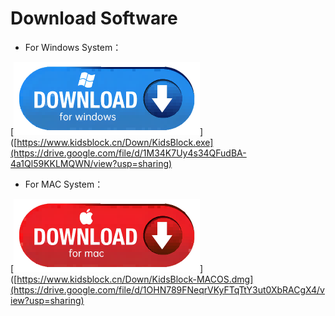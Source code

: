 

# Download Software

* For Windows System：
 

[![](assets/windows.png)]([https://www.kidsblock.cn/Down/KidsBlock.exe](https://drive.google.com/file/d/1M34K7Uy4s34QFudBA-4a1Ql59KKLMQWN/view?usp=sharing)
 
 * For MAC System：
  
   
 [![](assets/mac.png)]([https://www.kidsblock.cn/Down/KidsBlock-MACOS.dmg](https://drive.google.com/file/d/1OHN789FNeqrVKyFTqTtY3ut0XbRACgX4/view?usp=sharing)
  

